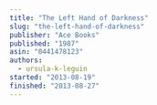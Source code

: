 ```yaml
---
title: "The Left Hand of Darkness"
slug: "the-left-hand-of-darkness"
publisher: "Ace Books"
published: "1987"
asin: "0441478123"
authors:
  - ursula-k-leguin
started: "2013-08-19"
finished: "2013-08-27"
---
```

